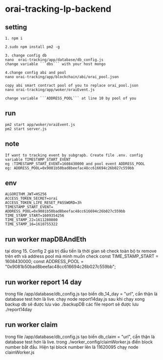 # orai-tracking-lp-backend

## setting

```
1. npm i
```
```
2.sudo npm install pm2 -g
```
```
3. change config db
nano  orai-tracking/app/database/db_config.js
change variable ```dbs``` with your host mongo  
```
```
4.change config abi and pool
nano orai-tracking/app/blockchain/abi/orai_pool.json

copy abi smart contract pool of you to replace orai_pool.json
nano orai-tracking/app/woker/oraiEvent.js

change variable ```ADDRESS_POOL``` at line 10 by pool of you
```
## run
```
pm2 start app/woker/oraiEvent.js
pm2 start server.js
```

## note
```
If want to tracking event by subgrapb. Create file .env. config variable TIMESTAMP_START_EVENT 
eg :TIMESTAMP_START_EVENT=1608430000 and pool event ADDRESS_POOL 
eg: ADDRESS_POOL=0x9081b50bad8beefac48cc616694c26b027c559bb
```

## env 
```
ALGORITHM_JWT=HS256
ACCESS_TOKEN_SECRET=orai
ACCESS_TOKEN_LIFE_RESET_PASSWORD=3h
TIMESTAMP_START_EVENT=
ADDRESS_POOL=0x9081b50bad8beefac48cc616694c26b027c559bb
TIME_STAMP_START=1609354256
TIME_STAMP_22=1611280800
TIME_STAMP_16=1610755322
```


## run worker mapDBAndEth
tại dòng 15. Config 2 giá trị đầu tiền là thời gian sẽ check toàn bộ tx remove trên eth và address pool mà mình muốn check
const TIME_STAMP_START = 1608430000;
const ADDRESS_POOL = "0x9081b50bad8beefac48cc616694c26b027c559bb";

## run worker report 14 day

trong file /app/database/db_config.js 
tạo biến db_14_day = "url", cẩn thận là database test hơn là live.
chạy node report14day.js
sau khi chạy xong backup db sẽ được lưu vào ./backupDB
các file report sẽ được lưu ./report14day

## run worker claim
trong file /app/database/db_config.js 
tạo biến db_claim = "url", cẩn thận là database test hơn là live.
trong ./worker_config/claimWorker.js điền block number bắt đầu. Hiện tại block number lên là 11620095
chạy node claimWorker.js
